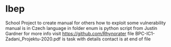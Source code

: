 # Ibep

School Project to create manual for others how to exploit some vulnerability
manual is in Czech language
in folder enum is python script from Justin Gardner for more info visit https://github.com/Rhynorater
file BPC-IC1-Zadani_Projektu-2020.pdf is task with details contact is at end of file

